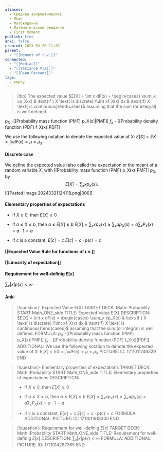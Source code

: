 ```yaml
---
aliases:
  - Среднее арифметическое
  - Mean
  - Матожидание
  - Математическое ожидание
  - First moment
publish: true
anki: false
created: 2024-03-20 11:20
parent:
  - "[[Moment of r.v.]]"
connected:
  - "[[Median]]"
  - "[[Variance V(X)]]"
  - "[[Пари Паскаля]]"
tags:
  - empty
---
```


> [!tip] The expected value
$E[X] = \int x dF(x) =  \begin{cases} \sum_x xp_X(x) & \text{if } X \text{ is discrete} \\\int xf_X(x) dx & \text{if} X \text{ is continuous}\end{cases}$
assuming that the sum (or integral) is well defined. 

$p_X$ -[[Probability mass function (PMF) p_X(x)|PMF]]
$f_x$ - [[Probability density function (PDF) f_X(x)|PDF]]

We use the following notation to denote the expected value of $X$:
$E[X] = EX = \int x dF(x) = \mu = \mu_X$


#### Discrete case
We define the expected value (also called the expectation or the mean) of a random variable $X$, with [[Probability mass function (PMF) p_X(x)|PMF]] $p_X$, by
$$E[X] = \sum_x xp_X(x).$$
![[Pasted image 20240321124118.png|300]]

#### Elementary properties of expectations

- If $X \geq 0$, then $E[X] \geq 0$

- If $a \leq X \leq b$, then $a \leq E[X] \leq b$
$E[X] = \sum_x x p_X(x) \geq \sum_x a p_X(x) = a \sum_x P_X(x) = a \cdot 1 = a$

- If $c$ is a constant, $E[c] = c$
$E[c] = c \cdot p(c) = c$


#### [[Expected Value Rule for functions of r.v.]]

#### [[Linearity of expectation]]

#### Requirement for well-definig $E[x]$
 $\sum_{x} |x|p(x) < \infty$







#### Anki
> [!question]- Expected Value E(X)
TARGET DECK: Math::Probability 
START
Math_ONE_side
TITLE: Expected Value E(X)
DESCRIPTION: 
$E[X] = \int x dF(x) =  \begin{cases} \sum_x xp_X(x) & \text{if } X \text{ is discrete} \\\int xf_X(x) dx & \text{if} X \text{ is continuous}\end{cases}$
assuming that the sum (or integral) is well defined. 
FORMULA: 
$p_X$ -[[Probability mass function (PMF) p_X(x)|PMF]]
$f_x$ - [[Probability density function (PDF) f_X(x)|PDF]]
ADDITIONAL:
We use the following notation to denote the expected value of $X$:
$E[X] = EX = \int x dF(x) = \mu = \mu_X$
PICTURE:
ID: 1711011746329
END

> [!question]- Elementary properties of expectations
TARGET DECK: Math::Probability 
START
Math_ONE_side
TITLE: Elementary properties of expectations
DESCRIPTION: 
> - If $X \geq 0$, then $E[X] \geq 0$
> 
> - If $a \leq X \leq b$, then $a \leq E[X] \leq b$
> $E[X] = \sum_x x p_X(x) \geq \sum_x a p_X(x) = a \sum_x P_X(x) = a \cdot 1 = a$
> 
> - If $c$ is a constant, $E[c] = c$
> $E[c] = c \cdot p(c) = c$
FORMULA: 
ADDITIONAL:
PICTURE:
ID: 1711011618300
END

> [!question]- Requirement for well-definig $E[x]$
TARGET DECK: Math::Probability
START
Math_ONE_side
TITLE: Requirement for well-definig $E[x]$
DESCRIPTION:  $\sum_{x} |x|p(x) < \infty$
FORMULA: 
ADDITIONAL:
PICTURE:
ID: 1711014287365
END